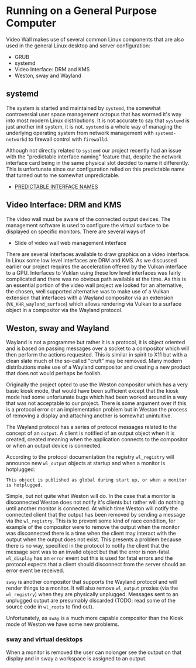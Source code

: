 # Running on a General Purpose Computer

Video Wall makes use of several common Linux components that are also used in
the general Linux desktop and server configuration:

* GRUB
* systemd
* Video Interface: DRM and KMS
* Weston, sway and Wayland

## systemd

The system is started and maintained by `systemd`, the somewhat controversial
user space management octopus that has wormed it's way into most modern Linux
distributions. It is not accurate to say that `systemd` is just another init
system, it is not. `systemd` is a whole way of managing the underlying
operating system from network management with `systemd-networkd` to firewall
control with `firewalld`.

Although not directly related to `systemd` our project recently had an issue
with the "predictable interface naming" feature that, despite the network
interface card being in the same physical slot decided to name it differently.
This is unfortunate since our configuration relied on this predictable name
that turned out to me somewhat unpredictable.

* [PREDICTABLE INTERFACE NAMES](https://github.com/systemd/systemd/blob/main/docs/PREDICTABLE_INTERFACE_NAMES.md)

## Video Interface: DRM and KMS

The video wall must be aware of the connected output devices. The management
software is used to configure the virtual surface to be displayed on specific
monitors. There are several ways of 

* Slide of video wall web management interface

There are several interfaces available to draw graphics on a video interface.
In Linux some low level interfaces are DRM and KMS. As we discussed earlier
our project requires the acceleration offered by the Vulkan interface to a
GPU. Interfaces to Vuklan using these low level interfaces was fairly
complicated and there was no obvious path available at the time. As this is an
essential portion of the video wall project we looked for an alternative, the
chosen, well supported alternative was to make use of a Vulkan extension that
interfaces with a Wayland compositor via an extension
(`VK_KHR_wayland_surface`) which allows rendering via Vulkan to a surface
object in a compositor via the Wayland protocol.

## Weston, sway and Wayland

Wayland is not a programme but rather it is a protocol, it is object oriented
and is based on passing messages over a socket to a compositor which will then
perform the actions requested. This is similar in spirit to X11 but with a
clean slate much of the so-called "cruft" may be removed. Many modern
distributions make use of a Wayland compositor and creating a new product that
does not would perhaps be foolish.

Originally the project opted to use the Weston compositor which has a very
basic kiosk mode, that would have been sufficient except that the kiosk mode
had some unfortunate bugs which had been worked around in a way that was
not acceptable to our project. There is some argument over if this is a
protocol error or an implementation problem but in Weston the process of
removing a display and attaching another is somewhat unintuitive.

The Wayland protocol has a series of protocol messages related to the concept
of an `output`. A client is notified of an output object when it is created,
created meaning when the application connects to the compositor or when an
output device is connected.

According to the protocol documentation the registry `wl_registry` will
announce new `wl_output` objects at startup and when a monitor is hotplugged:

```
This object is published as global during start up, or when a monitor is hotplugged.
```

Simple, but not quite what Weston will do. In the case that a monitor is
disconnected Weston does not notify it's clients but rather will do nothing
until another monitor is connected. At which time Weston will notify the
connected client that the output has been removed by sending a message via
the `wl_registry`. This is to prevent some kind of race condition, for example
of the compositor were to remove the output when the monitor was disconnected
there is a time when the client may interact with the output when the output
does not exist. This presents a problem because there is no way, specified
in the protocol to notify the client that the message sent was to an invalid
object but that the error is non-fatal. `wl_display` has an `error` event
but this is used for fatal errors and the protocol expects that a client
should disconnect from the server should an error event be received.

`sway` is another compositor that supports the Wayland protocol and will
render things to a monitor. It will also remove `wl_output` proxies (via
the `wl_registry`) when they are physically unplugged. Messages sent to an
unplugged output are presumably discarded (TODO: read some of the source
code in `wl_roots` to find out).

Unfortunately, as `sway` is a much more capable compositor than the Kiosk mode
of Weston we have some new problems.

### sway and virtual desktops



When a monitor is removed the user can nolonger see the output on that
display and in sway a workspace is assigned to an output.
